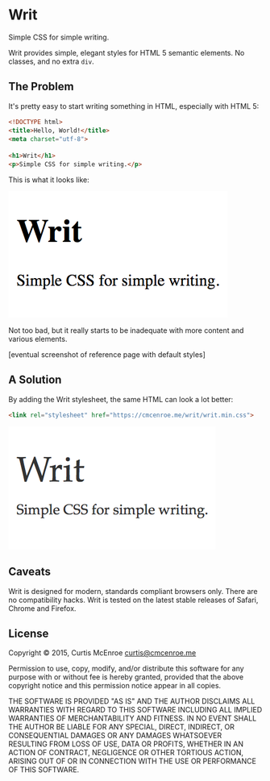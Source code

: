 # Writ

Simple CSS for simple writing.

Writ provides simple, elegant styles for HTML 5 semantic elements. No classes,
and no extra `div`.

## The Problem

It's pretty easy to start writing something in HTML, especially with HTML 5:

```html
<!DOCTYPE html>
<title>Hello, World!</title>
<meta charset="utf-8">

<h1>Writ</h1>
<p>Simple CSS for simple writing.</p>
```

This is what it looks like:

![Default styles](screenshot/default.png)

Not too bad, but it really starts to be inadequate with more content and
various elements.

[eventual screenshot of reference page with default styles]

## A Solution

By adding the Writ stylesheet, the same HTML can look a lot better:

```html
<link rel="stylesheet" href="https://cmcenroe.me/writ/writ.min.css">
```

![Writ styles](screenshot/writ.png)

## Caveats

Writ is designed for modern, standards compliant browsers only. There are no
compatibility hacks. Writ is tested on the latest stable releases of Safari,
Chrome and Firefox.

## License

Copyright © 2015, Curtis McEnroe <curtis@cmcenroe.me>

Permission to use, copy, modify, and/or distribute this software for any
purpose with or without fee is hereby granted, provided that the above
copyright notice and this permission notice appear in all copies.

THE SOFTWARE IS PROVIDED "AS IS" AND THE AUTHOR DISCLAIMS ALL WARRANTIES
WITH REGARD TO THIS SOFTWARE INCLUDING ALL IMPLIED WARRANTIES OF
MERCHANTABILITY AND FITNESS. IN NO EVENT SHALL THE AUTHOR BE LIABLE FOR
ANY SPECIAL, DIRECT, INDIRECT, OR CONSEQUENTIAL DAMAGES OR ANY DAMAGES
WHATSOEVER RESULTING FROM LOSS OF USE, DATA OR PROFITS, WHETHER IN AN
ACTION OF CONTRACT, NEGLIGENCE OR OTHER TORTIOUS ACTION, ARISING OUT OF
OR IN CONNECTION WITH THE USE OR PERFORMANCE OF THIS SOFTWARE.
